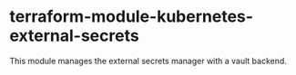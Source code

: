 # terraform-module-kubernetes-external-secrets

This module manages the external secrets manager with a vault backend.
